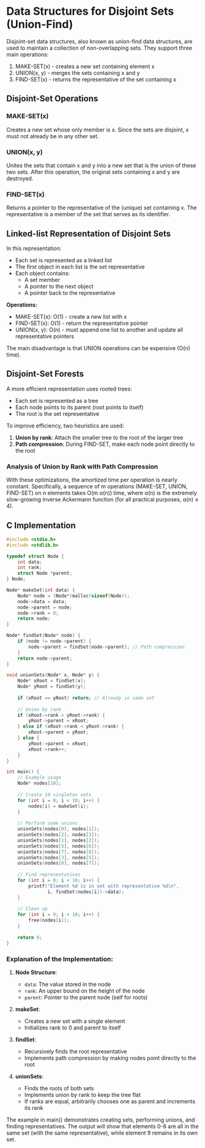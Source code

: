 # Data Structures for Disjoint Sets (Union-Find)

Disjoint-set data structures, also known as union-find data structures, are used to maintain a collection of non-overlapping sets. They support three main operations:
1. MAKE-SET(x) - creates a new set containing element x
2. UNION(x, y) - merges the sets containing x and y
3. FIND-SET(x) - returns the representative of the set containing x

## Disjoint-Set Operations

### MAKE-SET(x)
Creates a new set whose only member is x. Since the sets are disjoint, x must not already be in any other set.

### UNION(x, y)
Unites the sets that contain x and y into a new set that is the union of these two sets. After this operation, the original sets containing x and y are destroyed.

### FIND-SET(x)
Returns a pointer to the representative of the (unique) set containing x. The representative is a member of the set that serves as its identifier.

## Linked-list Representation of Disjoint Sets

In this representation:
- Each set is represented as a linked list
- The first object in each list is the set representative
- Each object contains:
  - A set member
  - A pointer to the next object
  - A pointer back to the representative

**Operations:**
- MAKE-SET(x): O(1) - create a new list with x
- FIND-SET(x): O(1) - return the representative pointer
- UNION(x, y): O(n) - must append one list to another and update all representative pointers

The main disadvantage is that UNION operations can be expensive (O(n) time).

## Disjoint-Set Forests

A more efficient representation uses rooted trees:
- Each set is represented as a tree
- Each node points to its parent (root points to itself)
- The root is the set representative

To improve efficiency, two heuristics are used:
1. **Union by rank**: Attach the smaller tree to the root of the larger tree
2. **Path compression**: During FIND-SET, make each node point directly to the root

### Analysis of Union by Rank with Path Compression

With these optimizations, the amortized time per operation is nearly constant. Specifically, a sequence of m operations (MAKE-SET, UNION, FIND-SET) on n elements takes O(m α(n)) time, where α(n) is the extremely slow-growing inverse Ackermann function (for all practical purposes, α(n) ≤ 4).

## C Implementation

```c
#include <stdio.h>
#include <stdlib.h>

typedef struct Node {
    int data;
    int rank;
    struct Node *parent;
} Node;

Node* makeSet(int data) {
    Node* node = (Node*)malloc(sizeof(Node));
    node->data = data;
    node->parent = node;
    node->rank = 0;
    return node;
}

Node* findSet(Node* node) {
    if (node != node->parent) {
        node->parent = findSet(node->parent); // Path compression
    }
    return node->parent;
}

void unionSets(Node* x, Node* y) {
    Node* xRoot = findSet(x);
    Node* yRoot = findSet(y);
    
    if (xRoot == yRoot) return; // Already in same set
    
    // Union by rank
    if (xRoot->rank > yRoot->rank) {
        yRoot->parent = xRoot;
    } else if (xRoot->rank < yRoot->rank) {
        xRoot->parent = yRoot;
    } else {
        yRoot->parent = xRoot;
        xRoot->rank++;
    }
}

int main() {
    // Example usage
    Node* nodes[10];
    
    // Create 10 singleton sets
    for (int i = 0; i < 10; i++) {
        nodes[i] = makeSet(i);
    }
    
    // Perform some unions
    unionSets(nodes[0], nodes[1]);
    unionSets(nodes[2], nodes[3]);
    unionSets(nodes[1], nodes[2]);
    unionSets(nodes[5], nodes[6]);
    unionSets(nodes[7], nodes[8]);
    unionSets(nodes[3], nodes[5]);
    unionSets(nodes[0], nodes[7]);
    
    // Find representatives
    for (int i = 0; i < 10; i++) {
        printf("Element %d is in set with representative %d\n", 
               i, findSet(nodes[i])->data);
    }
    
    // Clean up
    for (int i = 0; i < 10; i++) {
        free(nodes[i]);
    }
    
    return 0;
}
```

### Explanation of the Implementation:

1. **Node Structure**:
   - `data`: The value stored in the node
   - `rank`: An upper bound on the height of the node
   - `parent`: Pointer to the parent node (self for roots)

2. **makeSet**:
   - Creates a new set with a single element
   - Initializes rank to 0 and parent to itself

3. **findSet**:
   - Recursively finds the root representative
   - Implements path compression by making nodes point directly to the root

4. **unionSets**:
   - Finds the roots of both sets
   - Implements union by rank to keep the tree flat
   - If ranks are equal, arbitrarily chooses one as parent and increments its rank

The example in main() demonstrates creating sets, performing unions, and finding representatives. The output will show that elements 0-8 are all in the same set (with the same representative), while element 9 remains in its own set.
